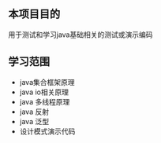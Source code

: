 ## 本项目目的
用于测试和学习java基础相关的测试或演示编码

## 学习范围
- java集合框架原理
- java io相关原理
- java 多线程原理
- java 反射
- java 泛型
- 设计模式演示代码